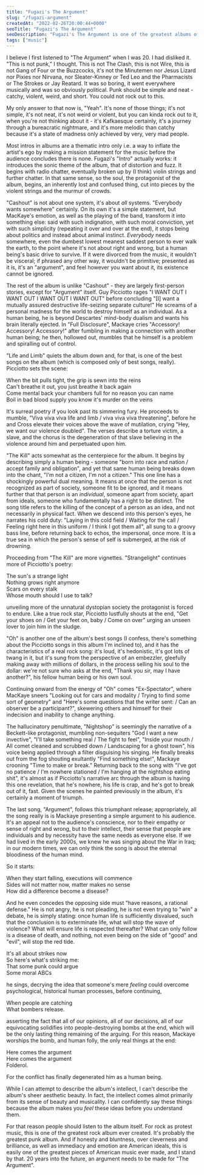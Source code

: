 ```yaml
---
title: "Fugazi's The Argument"
slug: "/fugazi-argument"
createdAt: "2022-02-26T20:00:44+0000"
seoTitle: "Fugazi's The Argument"
seoDescription: "Fugazi's The Argument is one of the greatest albums of all time. And it's really damn American."
tags: ["music"]
---
```


I believe I first listened to "The Argument" when I was 20. I had disliked it. "This is not punk," I thought. This is not The Clash, this is not Wire, this is not Gang of Four or the Buzzcocks, it's not the Minutemen nor Jesus Lizard nor Pixies nor Nirvana, nor Sleater-Kinney or Ted Leo and the Pharmacists or The Strokes or Jay Reatard. It was so boring, it went everywhere musically and was so obviously political. Punk should be simple and neat - catchy, violent, weird, and short. You could not rock out to this.

My only answer to that now is, "Yeah". It's none of those things; it's not simple, it's not neat, it's not weird or violent, but you can kinda rock out to it, when you're not thinking about it - it's Kafkaesque certainly, it's a journey through a bureacratic nightmare, and it's more melodic than catchy because it's a state of madness only achieved by very, very mad people.

Most intros in albums are a thematic intro only i.e. a way to inflate the artist's ego by making a mission statement for the music before the audience concludes there is none. Fugazi's "Intro" actually works: it introduces the sonic theme of the album, that of distortion and fuzz. It begins with radio chatter, eventually broken up by (I think) violin strings and further chatter. In that same sense, so the soul, the protagonist of the album, begins, an inherently lost and confused thing, cut into pieces by the violent strings and the murmur of crowds.

"Cashout" is not about one system, it's about _all_ systems. "Everybody wants somewhere" certainly. On its own it's a simple statement, but MacKaye's emotion, as well as the playing of the band, transform it into something else: said with such indignation, with such moral conviction, yet with such simplicity (repeating it over and over at the end), it stops being about politics and instead about animal instinct. _Everybody_ needs somewhere, even the dumbest lowest meanest saddest person to ever walk the earth, to the point where it's not about right and wrong, but a human being's basic drive to survive. If it were divorced from the music, it wouldn't be visceral; if phrased any other way, it wouldn't be primitive; presented as it is, it's an "argument", and feel however you want about it, its existence cannot be ignored.

The rest of the album is unlike "Cashout" - they are largely first-person stories, except for "Argument" itself. Guy Picciotto rages "I WANT OUT I WANT OUT I WANT OUT I WANT OUT" before concluding "\[I\] want a mutually assured destructive life-seizing separate culture!" He screams of a personal madness for the world to destroy himself as an individual. As a human being, he is beyond Descartes' mind-body dualism and wants his brain literally ejected. In "Full Disclosure", Mackaye cries "Accessory! Accessory! Accessory!" after fumbling in making a connection with another human being; he then, hollowed out, mumbles that he himself is a problem and spiralling out of control.

"Life and Limb" quiets the album down and, for that, is one of the best songs on the album (which is composed only of best songs, really). Picciotto sets the scene:

When the bit pulls tight, the grip is sewn into the reins<br/>
Can't breathe it out, you just breathe it back again<br/>
Come mental back your chambers full for no reason you can name<br/>
Boil in bad blood supply you know it's murder on the veins

It's surreal poetry if you look past its simmering fury. He proceeds to mumble, "Viva viva viva life and limb / viva viva viva threatening", before he and Cross elevate their voices above the wave of mutilation, crying "Hey, we want our violence doubled". The verses describe a torture victim, a slave, and the chorus is the degeneration of that slave believing in the violence around him and perpetuated upon him.

"The Kill" acts somewhat as the centerpiece for the album. It begins by describing simply a human being - someone "born into race and nation / accept family and obligation", and yet that same human being breaks down into the chant, "I'm not a citizen, I'm not a citizen." This one line has a shockingly powerful dual meaning. It means at once that the person is not recognized as part of society, someone fit to be ignored, and it means further that that person is an _individual_, someone apart from society, apart from ideals, someone who fundamentally has a right to be distinct. The song title refers to the killing of the concept of a person as an idea, and not necessarily in physical fact. When we descend into this person's eyes, he narrates his cold duty: "Laying in this cold field / Waiting for the call / Feeling right here in this uniform / I think I got them all", all sung to a groovy bass line, before returning back to echos, the impersonal, once more. It is a true sea in which the person's sense of self is submerged, at the risk of drowning.

Proceeding from "The Kill" are more vignettes. "Strangelight" continues more of Picciotto's poetry:

The sun's a strange light<br/>
Nothing grows right anymore<br/>
Scars on every stalk<br/>
Whose mouth should I use to talk?

unveiling more of the unnatural dystopian society the protagonist is forced to endure. Like a true rock star, Picciotto lustfully shouts at the end, "Get your shoes on / Get your feet on, baby / Come on over" urging an unseen lover to join him in the sludge.

"Oh" is another one of the album's best songs (I confess, there's something about the Picciotto songs in this album I'm inclined to), and it has the characteristics of a real rock song: it's loud, it's hedonistic, it's got lots of twang in it, but it's sung from the perspective of an embezzler, gleefully making away with millions of dollars, in the process selling his soul to the dollar: we're not sure who asks at the end, "Thank you sir, may I have another?", his fellow human being or his own soul.

Continuing onward from the energy of "Oh" comes "Ex-Spectator", where MacKaye sneers "Looking out for cars and modality / Trying to find some sort of geometry" and "Here's some questions that the writer sent: / Can an observer be a participant?", skewering others and himself for their indecision and inability to change anything.

The hallucinatory penultimate, "Nightshop" is seemingly the narrative of a Beckett-like protagonist, mumbling non-sequiters "God I want a new invective", "I'll take something real / The fight to feel", "Inside your mouth / All comet cleaned and scrubbed down / Landscaping for a ghost town", his voice being applied through a filter disguising his singing. He finally breaks out from the fog shouting exultantly "Find something else!", Mackaye crooning "Time to make or break." Returning back to the song with "I've got no patience / I'm nowhere stationed / I'm hanging at the nightshop eating shit", it's almost as if Picciotto's narrative arc through the album is having this one revelation, that he's nowhere, his life is crap, and he's got to break out of it, fast. Given the scenes he painted previously in the album, it's certainly a moment of triumph.

The last song, "Argument", follows this triumphant release; appropriately, all the song really is is Mackaye presenting a simple argument to his audience. It's an appeal not to the audience's conscience, nor to their empathy or sense of right and wrong, but to their intellect, their sense that people are individuals and by necessity have the same needs as everyone else. If we had lived in the early 2000s, we knew he was singing about the War in Iraq; in our modern times, we can only think the song is about the eternal bloodiness of the human mind.

So it starts:

When they start falling, executions will commence<br/>
Sides will not matter now, matter makes no sense<br/>
How did a difference become a disease?

And he even concedes the opposing side must "have reasons, a rational defense." He is not angry, he is not pleading, he is not even trying to "win" a debate, he is simply stating: once human life is sufficiently disvalued, such that the conclusion is to exterminate life, what will stop the wave of violence? What will ensure life is respected thereafter? What can only follow is a disease of death, and nothing, not even being on the side of "good" and "evil", will stop the red tide.

It's all about strikes now<br/>
So here's what's striking me:<br/>
That some punk could argue<br/>
Some moral ABCs

he sings, decrying the idea that someone's mere _feeling_ could overcome psychological, historical human processes, before continuing,

When people are catching<br/>
What bombers release.

asserting the fact that all of our opinions, all of our decisions, all of our equivocating solidifies into people-destroying bombs at the end, which will be the only lasting thing remaining of the arguing. For this reason, Mackaye worships the bomb, and human folly, the only real things at the end:

Here comes the argument<br/>
Here comes the argument<br/>
Folderol.

For the conflict has finally degenerated him as a human being.

While I can attempt to describe the album's intellect, I can't describe the album's sheer aesthetic beauty. In fact, the intellect comes almot primarily from its sense of beauty and musicality. I can confidently say these things because the album makes you _feel_ these ideas before you understand them.

For that reason people should listen to the album itself. For rock as protest music, this is one of the greatest rock album ever created. It's probably the greatest punk album. And if honesty and bluntness, over cleverness and brilliance, as well as immediacy and emotion are American ideals, this is easily one of the greatest pieces of American music ever made, and I stand by that. 20 years into the future, an argument needs to be made for "The Argument".